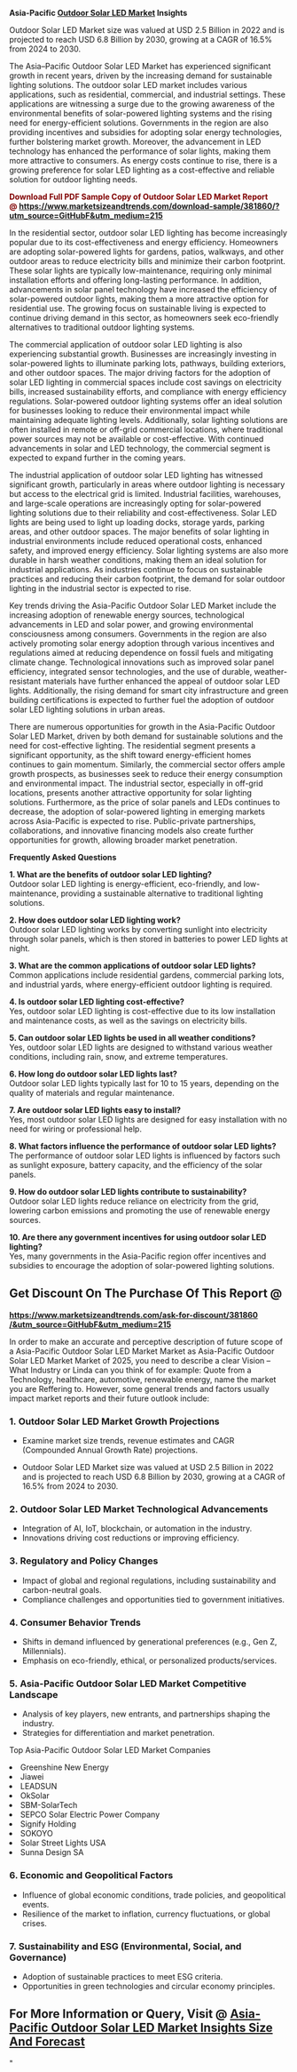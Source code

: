 <p><strong>Asia-Pacific&nbsp;<a href=""https://www.marketsizeandtrends.com/download-sample/381860/&amp;utm_source=GitHubF&amp;utm_medium=215"">Outdoor Solar LED Market</a> Insights</strong></p><p>Outdoor Solar LED Market size was valued at USD 2.5 Billion in 2022 and is projected to reach USD 6.8 Billion by 2030, growing at a CAGR of 16.5% from 2024 to 2030.</p><p><p>The Asia–Pacific Outdoor Solar LED Market has experienced significant growth in recent years, driven by the increasing demand for sustainable lighting solutions. The outdoor solar LED market includes various applications, such as residential, commercial, and industrial settings. These applications are witnessing a surge due to the growing awareness of the environmental benefits of solar-powered lighting systems and the rising need for energy-efficient solutions. Governments in the region are also providing incentives and subsidies for adopting solar energy technologies, further bolstering market growth. Moreover, the advancement in LED technology has enhanced the performance of solar lights, making them more attractive to consumers. As energy costs continue to rise, there is a growing preference for solar LED lighting as a cost-effective and reliable solution for outdoor lighting needs. <strong><p><strong><span style="color: #800000;">Download Full PDF Sample Copy of Outdoor Solar LED Market Report @</span>&nbsp;</strong><a href="https://www.marketsizeandtrends.com/download-sample/381860/?utm_source=GitHubF&amp;utm_medium=215" target="_blank">https://www.marketsizeandtrends.com/download-sample/381860/?utm_source=GitHubF&amp;utm_medium=215</a></p></strong><p>In the residential sector, outdoor solar LED lighting has become increasingly popular due to its cost-effectiveness and energy efficiency. Homeowners are adopting solar-powered lights for gardens, patios, walkways, and other outdoor areas to reduce electricity bills and minimize their carbon footprint. These solar lights are typically low-maintenance, requiring only minimal installation efforts and offering long-lasting performance. In addition, advancements in solar panel technology have increased the efficiency of solar-powered outdoor lights, making them a more attractive option for residential use. The growing focus on sustainable living is expected to continue driving demand in this sector, as homeowners seek eco-friendly alternatives to traditional outdoor lighting systems.<p>The commercial application of outdoor solar LED lighting is also experiencing substantial growth. Businesses are increasingly investing in solar-powered lights to illuminate parking lots, pathways, building exteriors, and other outdoor spaces. The major driving factors for the adoption of solar LED lighting in commercial spaces include cost savings on electricity bills, increased sustainability efforts, and compliance with energy efficiency regulations. Solar-powered outdoor lighting systems offer an ideal solution for businesses looking to reduce their environmental impact while maintaining adequate lighting levels. Additionally, solar lighting solutions are often installed in remote or off-grid commercial locations, where traditional power sources may not be available or cost-effective. With continued advancements in solar and LED technology, the commercial segment is expected to expand further in the coming years.<p>The industrial application of outdoor solar LED lighting has witnessed significant growth, particularly in areas where outdoor lighting is necessary but access to the electrical grid is limited. Industrial facilities, warehouses, and large-scale operations are increasingly opting for solar-powered lighting solutions due to their reliability and cost-effectiveness. Solar LED lights are being used to light up loading docks, storage yards, parking areas, and other outdoor spaces. The major benefits of solar lighting in industrial environments include reduced operational costs, enhanced safety, and improved energy efficiency. Solar lighting systems are also more durable in harsh weather conditions, making them an ideal solution for industrial applications. As industries continue to focus on sustainable practices and reducing their carbon footprint, the demand for solar outdoor lighting in the industrial sector is expected to rise.<p>Key trends driving the Asia-Pacific Outdoor Solar LED Market include the increasing adoption of renewable energy sources, technological advancements in LED and solar power, and growing environmental consciousness among consumers. Governments in the region are also actively promoting solar energy adoption through various incentives and regulations aimed at reducing dependence on fossil fuels and mitigating climate change. Technological innovations such as improved solar panel efficiency, integrated sensor technologies, and the use of durable, weather-resistant materials have further enhanced the appeal of outdoor solar LED lights. Additionally, the rising demand for smart city infrastructure and green building certifications is expected to further fuel the adoption of outdoor solar LED lighting solutions in urban areas.<p>There are numerous opportunities for growth in the Asia-Pacific Outdoor Solar LED Market, driven by both demand for sustainable solutions and the need for cost-effective lighting. The residential segment presents a significant opportunity, as the shift toward energy-efficient homes continues to gain momentum. Similarly, the commercial sector offers ample growth prospects, as businesses seek to reduce their energy consumption and environmental impact. The industrial sector, especially in off-grid locations, presents another attractive opportunity for solar lighting solutions. Furthermore, as the price of solar panels and LEDs continues to decrease, the adoption of solar-powered lighting in emerging markets across Asia-Pacific is expected to rise. Public-private partnerships, collaborations, and innovative financing models also create further opportunities for growth, allowing broader market penetration.<p><b>Frequently Asked Questions</b></p><p><b>1. What are the benefits of outdoor solar LED lighting?</b><br> Outdoor solar LED lighting is energy-efficient, eco-friendly, and low-maintenance, providing a sustainable alternative to traditional lighting solutions.</p><p><b>2. How does outdoor solar LED lighting work?</b><br> Outdoor solar LED lighting works by converting sunlight into electricity through solar panels, which is then stored in batteries to power LED lights at night.</p><p><b>3. What are the common applications of outdoor solar LED lights?</b><br> Common applications include residential gardens, commercial parking lots, and industrial yards, where energy-efficient outdoor lighting is required.</p><p><b>4. Is outdoor solar LED lighting cost-effective?</b><br> Yes, outdoor solar LED lighting is cost-effective due to its low installation and maintenance costs, as well as the savings on electricity bills.</p><p><b>5. Can outdoor solar LED lights be used in all weather conditions?</b><br> Yes, outdoor solar LED lights are designed to withstand various weather conditions, including rain, snow, and extreme temperatures.</p><p><b>6. How long do outdoor solar LED lights last?</b><br> Outdoor solar LED lights typically last for 10 to 15 years, depending on the quality of materials and regular maintenance.</p><p><b>7. Are outdoor solar LED lights easy to install?</b><br> Yes, most outdoor solar LED lights are designed for easy installation with no need for wiring or professional help.</p><p><b>8. What factors influence the performance of outdoor solar LED lights?</b><br> The performance of outdoor solar LED lights is influenced by factors such as sunlight exposure, battery capacity, and the efficiency of the solar panels.</p><p><b>9. How do outdoor solar LED lights contribute to sustainability?</b><br> Outdoor solar LED lights reduce reliance on electricity from the grid, lowering carbon emissions and promoting the use of renewable energy sources.</p><p><b>10. Are there any government incentives for using outdoor solar LED lighting?</b><br> Yes, many governments in the Asia-Pacific region offer incentives and subsidies to encourage the adoption of solar-powered lighting solutions.</p></p><h2><strong>Get Discount On The Purchase Of This Report @&nbsp;</strong></h2><p><strong><a href=""https://www.marketsizeandtrends.com/ask-for-discount/381860/&amp;utm_source=GitHubF&amp;utm_medium=215"" target=""_blank"">https://www.marketsizeandtrends.com/ask-for-discount/381860<br />/&amp;utm_source=GitHubF&amp;utm_medium=215</a></strong></p><p>In order to make an accurate and perceptive description of future scope of a Asia-Pacific&nbsp;Outdoor Solar LED Market Market as Asia-Pacific&nbsp;Outdoor Solar LED Market Market of 2025, you need to describe a clear Vision &ndash; What Industry or Linda can you think of for example: Quote from a Technology, healthcare, automotive, renewable energy, name the market you are Reffering to. However, some general trends and factors usually impact market reports and their future outlook include:</p><h3>1.&nbsp;<strong>Outdoor Solar LED Market Growth Projections</strong></h3><ul><li>Examine market size trends, revenue estimates and CAGR (Compounded Annual Growth Rate) projections.</li><li><p>Outdoor Solar LED Market size was valued at USD 2.5 Billion in 2022 and is projected to reach USD 6.8 Billion by 2030, growing at a CAGR of 16.5% from 2024 to 2030.</p></li></ul><h3>2.&nbsp;<strong>Outdoor Solar LED Market Technological Advancements</strong></h3><ul><li>Integration of AI, IoT, blockchain, or automation in the industry.</li><li>Innovations driving cost reductions or improving efficiency.</li></ul><h3>3.&nbsp;<strong>Regulatory and Policy Changes</strong></h3><ul><li>Impact of global and regional regulations, including sustainability and carbon-neutral goals.</li><li>Compliance challenges and opportunities tied to government initiatives.</li></ul><h3>4.&nbsp;<strong>Consumer Behavior Trends</strong></h3><ul><li>Shifts in demand influenced by generational preferences (e.g., Gen Z, Millennials).</li><li>Emphasis on eco-friendly, ethical, or personalized products/services.</li></ul><h3>5.&nbsp;<strong>Asia-Pacific Outdoor Solar LED Market Competitive Landscape</strong></h3><ul><li>Analysis of key players, new entrants, and partnerships shaping the industry.</li><li>Strategies for differentiation and market penetration.</li></ul><p data-pm-slice=""1 1 []"">Top Asia-Pacific Outdoor Solar LED Market Companies</p><div data-test-id=""""><p><li>Greenshine New Energy</li><li> Jiawei</li><li> LEADSUN</li><li> OkSolar</li><li> SBM-SolarTech</li><li> SEPCO Solar Electric Power Company</li><li> Signify Holding</li><li> SOKOYO</li><li> Solar Street Lights USA</li><li> Sunna Design SA</li></p></div><h3>6.&nbsp;<strong>Economic and Geopolitical Factors</strong></h3><ul><li>Influence of global economic conditions, trade policies, and geopolitical events.</li><li>Resilience of the market to inflation, currency fluctuations, or global crises.</li></ul><h3>7.&nbsp;<strong>Sustainability and ESG (Environmental, Social, and Governance)</strong></h3><ul><li>Adoption of sustainable practices to meet ESG criteria.</li><li>Opportunities in green technologies and circular economy principles.</li></ul><h2><strong>For More Information or Query, Visit @&nbsp;</strong><a href=""https://www.verifiedmarketreports.com/product/outdoor-solar-led-market/"" target=""_blank"">Asia-Pacific Outdoor Solar LED Market Insights Size And Forecast</a></h2>"
